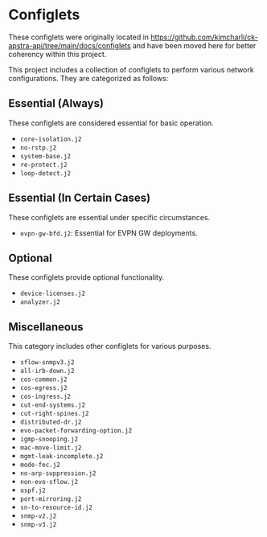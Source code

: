 # Configlets

<!-- markdownlint-disable-next-line MD013 -->
These configlets were originally located in <https://github.com/kimcharli/ck-apstra-api/tree/main/docs/configlets> and have been moved here for better coherency within this project.

<!-- markdownlint-disable-next-line MD013 -->
This project includes a collection of configlets to perform various network configurations. They are categorized as follows:

## Essential (Always)

These configlets are considered essential for basic operation.

- `core-isolation.j2`
- `no-rstp.j2`
- `system-base.j2`
- `re-protect.j2`
- `loop-detect.j2`

## Essential (In Certain Cases)

These configlets are essential under specific circumstances.

- `evpn-gw-bfd.j2`: Essential for EVPN GW deployments.

## Optional

These configlets provide optional functionality.

- `device-licenses.j2`
- `analyzer.j2`

## Miscellaneous

This category includes other configlets for various purposes.

- `sflow-snmpv3.j2`
- `all-irb-down.j2`
- `cos-common.j2`
- `cos-egress.j2`
- `cos-ingress.j2`
- `cut-end-systems.j2`
- `cut-right-spines.j2`
- `distributed-dr.j2`
- `evo-packet-forwarding-option.j2`
- `igmp-snooping.j2`
- `mac-move-limit.j2`
- `mgmt-leak-incomplete.j2`
- `mode-fec.j2`
- `no-arp-suppression.j2`
- `non-evo-sflow.j2`
- `ospf.j2`
- `port-mirroring.j2`
- `sn-to-resource-id.j2`
- `snmp-v2.j2`
- `snmp-v3.j2`
